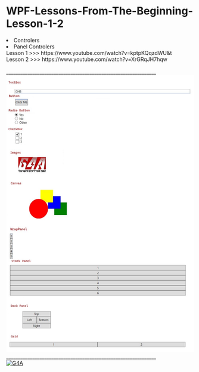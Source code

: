 # WPF-Lessons-From-The-Beginning-Lesson-1-2
<li> Controlers <br>
<li> Panel Controlers <br>
Lesson 1 >>> https://www.youtube.com/watch?v=kptpKQqzdWU&t <br>
Lesson 2 >>> https://www.youtube.com/watch?v=XrGRqJH7hqw
<br><br>
_______________________________________________________________
<br>
<img src="https://raw.githubusercontent.com/shokerm/WPF-Lessons-From-The-Beginning-Lesson-1-2/master/WpfApp1/Images/1.jpg" alt="G4A" </img>
_______________________________________________________________ <br>
   <a target="_blank" href="https://www.g4a.co.il/">
        <img width="20%" src="https://www.g4a.co.il/wp-content/uploads/2020/07/logo-1-300x172.jpg" alt="G4A">
    </a>
